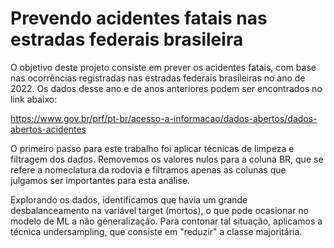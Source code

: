 # Prevendo acidentes fatais nas estradas federais brasileira

O objetivo deste projeto consiste em prever os acidentes fatais, com base nas ocorrências registradas nas estradas federais brasileiras no ano de 2022. Os dados desse ano e de anos anteriores podem ser encontrados no link abaixo:

https://www.gov.br/prf/pt-br/acesso-a-informacao/dados-abertos/dados-abertos-acidentes

O primeiro passo para este trabalho foi aplicar técnicas de limpeza e filtragem dos dados. Removemos os valores nulos para a coluna BR, que se refere a nomeclatura da rodovia e filtramos apenas as colunas que julgamos ser importantes para esta análise.

Explorando os dados, identificamos que havia um grande desbalanceamento na variável target (mortos), o que pode ocasionar no modelo de ML a não generalização.
Para contonar tal situação, aplicamos a técnica undersampling, que consiste em "reduzir" a classe majoritária.

